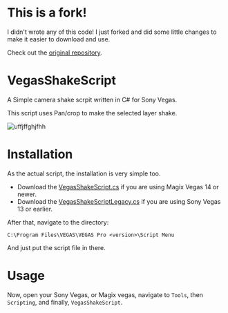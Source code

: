 # This is a fork!
I didn't wrote any of this code!
I just forked and did some little changes to make it easier to download and use.

Check out the [original repository](https://github.com/tmarplatt/VegasScripts).

# VegasShakeScript

A Simple camera shake scrpit written in C# for Sony Vegas.

This script uses Pan/crop to make the selected layer shake.

![uffjffghjfhh](https://user-images.githubusercontent.com/67767832/206513622-ecbef6c6-f5fd-471e-8211-dce795927141.png)

# Installation 

As the actual script, the installation is very simple too.
+ Download the [VegasShakeScript.cs](https://github.com/zigordlc/VegasShakeScript/releases/download/pre-v1.0.0/VegasShakeScript.cs) if you are using Magix Vegas 14 or newer.
+ Download the [VegasShakeScriptLegacy.cs](https://github.com/zigordlc/VegasShakeScript/releases/download/pre-v1.0.0/VegasShakeScriptLegacy.cs) if you are using Sony Vegas 13 or earlier.

After that, navigate to the directory:

```
C:\Program Files\VEGAS\VEGAS Pro <version>\Script Menu
```
And just put the script file in there.

# Usage
Now, open your Sony Vegas, or Magix vegas, navigate to `Tools`, then `Scripting`, and finally, `VegasShakeScript`.
